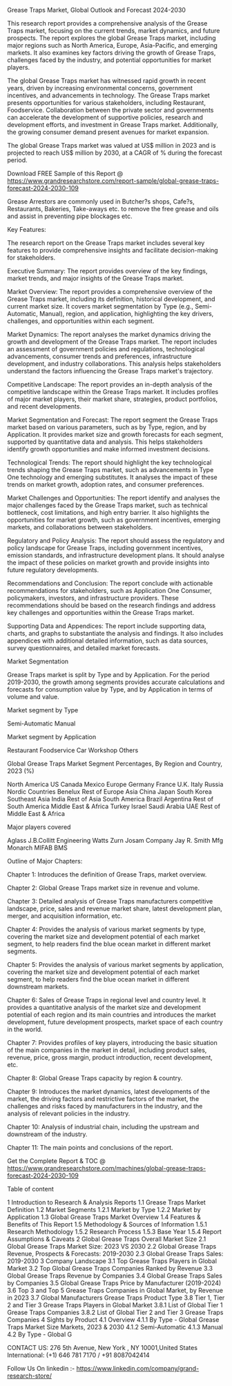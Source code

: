 Grease Traps Market, Global Outlook and Forecast 2024-2030

This research report provides a comprehensive analysis of the Grease Traps market, focusing on the current trends, market dynamics, and future prospects. The report explores the global Grease Traps market, including major regions such as North America, Europe, Asia-Pacific, and emerging markets. It also examines key factors driving the growth of Grease Traps, challenges faced by the industry, and potential opportunities for market players.

The global Grease Traps market has witnessed rapid growth in recent years, driven by increasing environmental concerns, government incentives, and advancements in technology. The Grease Traps market presents opportunities for various stakeholders, including Restaurant, Foodservice. Collaboration between the private sector and governments can accelerate the development of supportive policies, research and development efforts, and investment in Grease Traps market. Additionally, the growing consumer demand present avenues for market expansion.

The global Grease Traps market was valued at US$ million in 2023 and is projected to reach US$ million by 2030, at a CAGR of % during the forecast period.

Download FREE Sample of this Report @ https://www.grandresearchstore.com/report-sample/global-grease-traps-forecast-2024-2030-109


Grease Arrestors are commonly used in Butcher?s shops, Cafe?s, Restaurants, Bakeries, Take-aways etc. to remove the free grease and oils and assist in preventing pipe blockages etc.

Key Features:

The research report on the Grease Traps market includes several key features to provide comprehensive insights and facilitate decision-making for stakeholders.

Executive Summary: The report provides overview of the key findings, market trends, and major insights of the Grease Traps market.

Market Overview: The report provides a comprehensive overview of the Grease Traps market, including its definition, historical development, and current market size. It covers market segmentation by Type (e.g., Semi-Automatic, Manual), region, and application, highlighting the key drivers, challenges, and opportunities within each segment.

Market Dynamics: The report analyses the market dynamics driving the growth and development of the Grease Traps market. The report includes an assessment of government policies and regulations, technological advancements, consumer trends and preferences, infrastructure development, and industry collaborations. This analysis helps stakeholders understand the factors influencing the Grease Traps market's trajectory.

Competitive Landscape: The report provides an in-depth analysis of the competitive landscape within the Grease Traps market. It includes profiles of major market players, their market share, strategies, product portfolios, and recent developments.

Market Segmentation and Forecast: The report segment the Grease Traps market based on various parameters, such as by Type, region, and by Application. It provides market size and growth forecasts for each segment, supported by quantitative data and analysis. This helps stakeholders identify growth opportunities and make informed investment decisions.

Technological Trends: The report should highlight the key technological trends shaping the Grease Traps market, such as advancements in Type One technology and emerging substitutes. It analyses the impact of these trends on market growth, adoption rates, and consumer preferences.

Market Challenges and Opportunities: The report identify and analyses the major challenges faced by the Grease Traps market, such as technical bottleneck, cost limitations, and high entry barrier. It also highlights the opportunities for market growth, such as government incentives, emerging markets, and collaborations between stakeholders.

Regulatory and Policy Analysis: The report should assess the regulatory and policy landscape for Grease Traps, including government incentives, emission standards, and infrastructure development plans. It should analyse the impact of these policies on market growth and provide insights into future regulatory developments.

Recommendations and Conclusion: The report conclude with actionable recommendations for stakeholders, such as Application One Consumer, policymakers, investors, and infrastructure providers. These recommendations should be based on the research findings and address key challenges and opportunities within the Grease Traps market.

Supporting Data and Appendices: The report include supporting data, charts, and graphs to substantiate the analysis and findings. It also includes appendices with additional detailed information, such as data sources, survey questionnaires, and detailed market forecasts.

Market Segmentation

Grease Traps market is split by Type and by Application. For the period 2019-2030, the growth among segments provides accurate calculations and forecasts for consumption value by Type, and by Application in terms of volume and value.



Market segment by Type



Semi-Automatic
Manual


Market segment by Application



Restaurant
Foodservice
Car Workshop
Others


Global Grease Traps Market Segment Percentages, By Region and Country, 2023 (%)



North America
US
Canada
Mexico
Europe
Germany
France
U.K.
Italy
Russia
Nordic Countries
Benelux
Rest of Europe
Asia
China
Japan
South Korea
Southeast Asia
India
Rest of Asia
South America
Brazil
Argentina
Rest of South America
Middle East & Africa
Turkey
Israel
Saudi Arabia
UAE
Rest of Middle East & Africa


Major players covered



Aglass
J.B.Collitt Engineering
Watts
Zurn
Josam Company
Jay R. Smith Mfg
Monarch
MIFAB
BMS


Outline of Major Chapters:

Chapter 1: Introduces the definition of Grease Traps, market overview.

Chapter 2: Global Grease Traps market size in revenue and volume.

Chapter 3: Detailed analysis of Grease Traps manufacturers competitive landscape, price, sales and revenue market share, latest development plan, merger, and acquisition information, etc.

Chapter 4: Provides the analysis of various market segments by type, covering the market size and development potential of each market segment, to help readers find the blue ocean market in different market segments.

Chapter 5: Provides the analysis of various market segments by application, covering the market size and development potential of each market segment, to help readers find the blue ocean market in different downstream markets.

Chapter 6: Sales of Grease Traps in regional level and country level. It provides a quantitative analysis of the market size and development potential of each region and its main countries and introduces the market development, future development prospects, market space of each country in the world.

Chapter 7: Provides profiles of key players, introducing the basic situation of the main companies in the market in detail, including product sales, revenue, price, gross margin, product introduction, recent development, etc.

Chapter 8: Global Grease Traps capacity by region & country.

Chapter 9: Introduces the market dynamics, latest developments of the market, the driving factors and restrictive factors of the market, the challenges and risks faced by manufacturers in the industry, and the analysis of relevant policies in the industry.

Chapter 10: Analysis of industrial chain, including the upstream and downstream of the industry.

Chapter 11: The main points and conclusions of the report.

Get the Complete Report & TOC @ https://www.grandresearchstore.com/machines/global-grease-traps-forecast-2024-2030-109

Table of content

1 Introduction to Research & Analysis Reports
1.1 Grease Traps Market Definition
1.2 Market Segments
1.2.1 Market by Type
1.2.2 Market by Application
1.3 Global Grease Traps Market Overview
1.4 Features & Benefits of This Report
1.5 Methodology & Sources of Information
1.5.1 Research Methodology
1.5.2 Research Process
1.5.3 Base Year
1.5.4 Report Assumptions & Caveats
2 Global Grease Traps Overall Market Size
2.1 Global Grease Traps Market Size: 2023 VS 2030
2.2 Global Grease Traps Revenue, Prospects & Forecasts: 2019-2030
2.3 Global Grease Traps Sales: 2019-2030
3 Company Landscape
3.1 Top Grease Traps Players in Global Market
3.2 Top Global Grease Traps Companies Ranked by Revenue
3.3 Global Grease Traps Revenue by Companies
3.4 Global Grease Traps Sales by Companies
3.5 Global Grease Traps Price by Manufacturer (2019-2024)
3.6 Top 3 and Top 5 Grease Traps Companies in Global Market, by Revenue in 2023
3.7 Global Manufacturers Grease Traps Product Type
3.8 Tier 1, Tier 2 and Tier 3 Grease Traps Players in Global Market
3.8.1 List of Global Tier 1 Grease Traps Companies
3.8.2 List of Global Tier 2 and Tier 3 Grease Traps Companies
4 Sights by Product
4.1 Overview
4.1.1 By Type - Global Grease Traps Market Size Markets, 2023 & 2030
4.1.2 Semi-Automatic
4.1.3 Manual
4.2 By Type - Global G

CONTACT US:
276 5th Avenue, New York , NY 10001,United States
International: (+1) 646 781 7170 / +91 8087042414

Follow Us On linkedin :- https://www.linkedin.com/company/grand-research-store/
 
